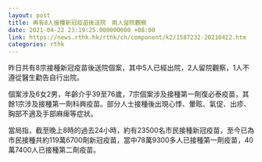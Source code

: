 ```yaml
---
layout: post
title: 再有8人接種新冠疫苗後送院　兩人留院觀察
date: 2021-04-22 23:19:25.000000000 +08:00
link: https://news.rthk.hk/rthk/ch/component/k2/1587232-20210422.htm
categories: rthk
---
```


昨日共有8宗接種新冠疫苗後送院個案，其中5人已經出院，2人留院觀察，1人不遵從醫生勸告自行出院。

個案涉及6女2男，年齡介乎39至76歲，7宗個案涉及接種第一劑復必泰疫苗，其餘1宗涉及接種第一劑科興疫苗。部分人士接種後出現心悸、暈眩、氣促、出疹、胸部不適及手部麻痺等症狀。

當局指，截至晚上8時的過去24小時，約有23500名市民接種新冠疫苗，至今已為市民接種共約119萬6700劑新冠疫苗，當中78萬9300多人已接種第一劑疫苗，40萬7400人已接種第二劑疫苗。
